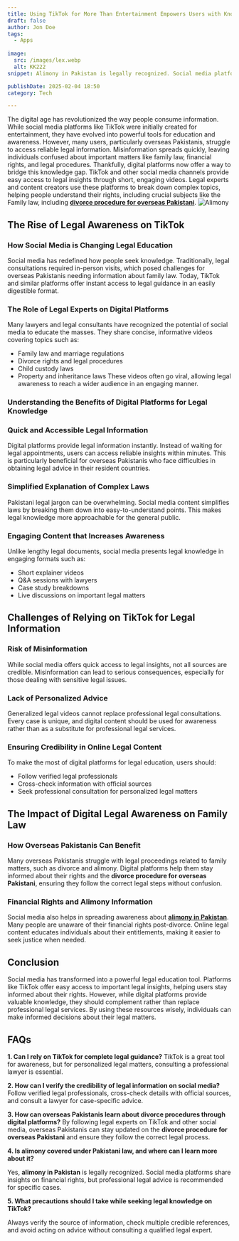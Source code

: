 ```yaml
---
title: Using TikTok for More Than Entertainment Empowers Users with Knowledge
draft: false
author: Jon Doe 
tags:
  - Apps
  
image:
  src: /images/lex.webp
  alt: KK222
snippet: Alimony in Pakistan is legally recognized. Social media platforms share insights on financial rights, but professional legal advice is recommended for specific cases.

publishDate: 2025-02-04 18:50
category: Tech

---
```


The digital age has revolutionized the way people consume information. While social media platforms like TikTok were initially created for entertainment, they have evolved into powerful tools for education and awareness. However, many users, particularly overseas Pakistanis, struggle to access reliable legal information. Misinformation spreads quickly, leaving individuals confused about important matters like family law, financial rights, and legal procedures. 
Thankfully, digital platforms now offer a way to bridge this knowledge gap. TikTok and other social media channels provide easy access to legal insights through short, engaging videos. Legal experts and content creators use these platforms to break down complex topics, helping people understand their rights, including crucial subjects like the Family law, including [**divorce procedure for overseas Pakistani**](https://lex.com.pk/family-law/divorce-procedure-for-overseas-pakistanis/).
![Alimony](/images/lex.webp "Alimony")

## The Rise of Legal Awareness on TikTok ##
### How Social Media is Changing Legal Education ###
Social media has redefined how people seek knowledge. Traditionally, legal consultations required in-person visits, which posed challenges for overseas Pakistanis needing information about family law. Today, TikTok and similar platforms offer instant access to legal guidance in an easily digestible format.
### The Role of Legal Experts on Digital Platforms ###
Many lawyers and legal consultants have recognized the potential of social media to educate the masses. They share concise, informative videos covering topics such as:
* Family law and marriage regulations  
* Divorce rights and legal procedures  
* Child custody laws  
* Property and inheritance laws
These videos often go viral, allowing legal awareness to reach a wider audience in an engaging manner.
### Understanding the Benefits of Digital Platforms for Legal Knowledge ###
### Quick and Accessible Legal Information ###
Digital platforms provide legal information instantly. Instead of waiting for legal appointments, users can access reliable insights within minutes. This is particularly beneficial for overseas Pakistanis who face difficulties in obtaining legal advice in their resident countries.
### Simplified Explanation of Complex Laws ###
Pakistani legal jargon can be overwhelming. Social media content simplifies laws by breaking them down into easy-to-understand points. This makes legal knowledge more approachable for the general public.
### Engaging Content that Increases Awareness ###
Unlike lengthy legal documents, social media presents legal knowledge in engaging formats such as:
* Short explainer videos  
* Q\&A sessions with lawyers  
* Case study breakdowns  
* Live discussions on important legal matters
## Challenges of Relying on TikTok for Legal Information ##
### Risk of Misinformation ###
While social media offers quick access to legal insights, not all sources are credible. Misinformation can lead to serious consequences, especially for those dealing with sensitive legal issues.
### Lack of Personalized Advice ###
Generalized legal videos cannot replace professional legal consultations. Every case is unique, and digital content should be used for awareness rather than as a substitute for professional legal services.
### Ensuring Credibility in Online Legal Content ##
To make the most of digital platforms for legal education, users should:
* Follow verified legal professionals  
* Cross-check information with official sources  
* Seek professional consultation for personalized legal matters
## The Impact of Digital Legal Awareness on Family Law ##
### How Overseas Pakistanis Can Benefit ###
Many overseas Pakistanis struggle with legal proceedings related to family matters, such as divorce and alimony. Digital platforms help them stay informed about their rights and the **divorce procedure for overseas Pakistani**, ensuring they follow the correct legal steps without confusion.
### Financial Rights and Alimony Information ###
Social media also helps in spreading awareness about [**alimony in Pakistan**](https://lex.com.pk/family-law/wife-maintenance-law-in-pakistan/). Many people are unaware of their financial rights post-divorce. Online legal content educates individuals about their entitlements, making it easier to seek justice when needed.
## Conclusion ##
Social media has transformed into a powerful legal education tool. Platforms like TikTok offer easy access to important legal insights, helping users stay informed about their rights. However, while digital platforms provide valuable knowledge, they should complement rather than replace professional legal services. By using these resources wisely, individuals can make informed decisions about their legal matters.

## FAQs ##
**1. Can I rely on TikTok for complete legal guidance?**
TikTok is a great tool for awareness, but for personalized legal matters, consulting a professional lawyer is essential.

**2. How can I verify the credibility of legal information on social media?**
Follow verified legal professionals, cross-check details with official sources, and consult a lawyer for case-specific advice.

**3. How can overseas Pakistanis learn about divorce procedures through digital platforms?**
By following legal experts on TikTok and other social media, overseas Pakistanis can stay updated on the **divorce procedure for overseas Pakistani** and ensure they follow the correct legal process.
 
**4. Is alimony covered under Pakistani law, and where can I learn more about it?**

 Yes, **alimony in Pakistan** is legally recognized. Social media platforms share insights on financial rights, but professional legal advice is recommended for specific cases.
 
**5. What precautions should I take while seeking legal knowledge on TikTok?**

 Always verify the source of information, check multiple credible references, and avoid acting on advice without consulting a qualified legal expert.
